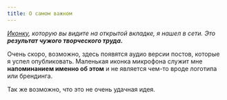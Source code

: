```yaml
---
title: О самом важном
---
```


*[Иконку](https://nalkuatov.kz/images/favicon.ico), которую вы видите на открытой вкладке, я нашел в сети. Это **результат чужого творческого труда.***

Очень скоро, возможно, здесь появятся аудио версии постов, которые я успел опубликовать.
Маленькая иконка микрофона служит мне **напоминанием именно об этом** и не является чем-то вроде логотипа или брендинга.

Так же возможно, что это не очень удачная идея.

